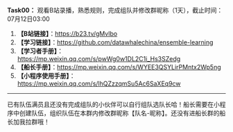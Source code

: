 **Task00：**
观看B站录播，熟悉规则，完成组队并修改群昵称（1天），截止时间：07月12日03:00
1. **【B站链接】**：https://b23.tv/gMvlbo
2. **【学习链接】**：https://github.com/datawhalechina/ensemble-learning
3. **【学习者手册】**：https://mp.weixin.qq.com/s/pwWg0w1DL2C1i_Hs3SZedg
4. **【船长手册】**：https://mp.weixin.qq.com/s/WYEE3QSYLirPMntx2Wp5ng
5. **【小程序使用手册】**：https://mp.weixin.qq.com/s/lhQZzzqmSu5Ac6SaXEq9cw
-------
已有队伍满员且还没有完成组队的小伙伴可以自行组队选队长哈！船长需要在小程序中创建队伍，组织队伍在本群内修改群昵称【队名-昵称】。还没有进船长群的船长加我拉群哦！
